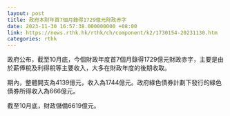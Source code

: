```yaml
---
layout: post
title: 政府本財年首7個月錄得1729億元財政赤字
date: 2023-11-30 16:57:38.000000000 +08:00
link: https://news.rthk.hk/rthk/ch/component/k2/1730154-20231130.htm
categories: rthk
---
```


政府公布，截至10月底，今個財政年度首7個月錄得1729億元財政赤字，主要是由於薪俸稅及利得稅等主要收入，大多在財政年度的後期收取。

期內，整體開支為4139億元，收入為1744億元。政府綠色債券計劃下發行的綠色債券所得收入為666億元。

截至10月底，財政儲備6619億元。
